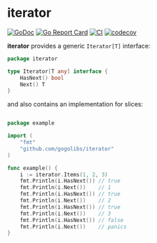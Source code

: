 # iterator #

[![GoDoc](https://godoc.org/github.com/gogolibs/iterator?status.svg)](https://pkg.go.dev/github.com/gogolibs/iterator)
[![Go Report Card](https://goreportcard.com/badge/github.com/gogolibs/iterator?style=flat)](https://goreportcard.com/report/github.com/gogolibs/iterator)
[![CI](https://github.com/gogolibs/iterator/actions/workflows/ci.yml/badge.svg)](https://github.com/gogolibs/iterator/actions/workflows/ci.yml)
[![codecov](https://codecov.io/gh/gogolibs/iterator/branch/main/graph/badge.svg?token=Nbd92Hkjl6)](https://codecov.io/gh/gogolibs/iterator)

**iterator** provides a generic `Iterator[T]` interface:

```go
package iterator

type Iterator[T any] interface {
	HasNext() bool
	Next() T
}
```

and also contains an implementation for slices:

```go

package example

import (
	"fmt"
	"github.com/gogolibs/iterator"
)

func example() {
	i := iterator.Items(1, 2, 3)
	fmt.Println(i.HasNext()) // true
	fmt.Println(i.Next())    // 1
	fmt.Println(i.HasNext()) // true
	fmt.Println(i.Next())    // 2
	fmt.Println(i.HasNext()) // true
	fmt.Println(i.Next())    // 3
	fmt.Println(i.HasNext()) // false
	fmt.Println(i.Next())    // panics
}

```